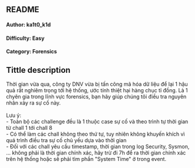 <h2>README</h2>
<h4>Author: ka1t0_k1d</h4>
<h4>Difficulty: Easy</h4>
<h4>Category: Forensics</h4>


<h2>Tittle description</h2>
Thời gian vừa qua, công ty DNV vừa bị tấn công mã hóa dữ liệu để lại 1 hậu quả rất nghiêm trọng tới hệ thống, ước tính thiệt hại hàng chục tỉ đồng. 
Là 1 chyên gia trong lĩnh vực forensics, bạn hãy giúp chúng tôi điều tra nguyên nhân xảy ra sự cố này. 
<br><br>Lưu ý:<br>
- Toàn bộ các challenge đều là 1 thuộc case sự cố và theo trình tự thời gian từ chall 1 tới chall 8<br>
- Có thể làm các chall không theo thứ tự, tuy nhiên không khuyến khích vì quá trình điều tra sự cố chủ yếu dựa vào thời gian <br>
- Đối với các chall yêu cầu timestamp, thời gian trong log Security, Sysmon, ... không phải là thời gian chính xác, hãy trừ đi 7h để ra thời gian chính xác trên hệ thống 
hoặc sẽ phải tìm phần "System Time" ở trong event. 
